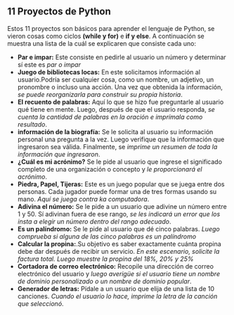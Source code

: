 ## 11 Proyectos de Python
Estos 11 proyectos son básicos para aprender el lenguaje de Python, se vieron cosas como ciclos **(while y for)** e **if y else**. A continuación se muestra una lista de la cuál se explicaren que consiste cada uno:

- **Par e impar:** Este consiste en pedirle al usuario un número y determinar sí este es *par o impar*
- **Juego de bibliotecas locas:** En este solicitamos información al usuario.Podría ser cualquier cosa, como un nombre, un adjetivo, un pronombre o incluso una acción. Una vez que obtenida la información, *se puede reorganizarla para construir su propia historia*.
- **El recuento de palabras:** Aquí lo que se hizo fue preguntarle al usuario qué tiene en mente. Luego, después de que el usuario responda, *se cuenta la cantidad de palabras en la oración e imprímala como resultado*.
- **información de la biografía:** Se le solicita al usuario su información personal una pregunta a la vez. Luego verifique que la información que ingresaron sea válida. Finalmente, se *imprime un resumen de toda la información que ingresaron*.
- **¿Cuál es mi acrónimo?** Se le pide al usuario que ingrese el significado completo de una organización o concepto y *le proporcionará el acrónimo*.
- **Piedra, Papel, Tijeras:** Este es un juego popular que se juega entre dos personas. Cada jugador puede formar una de tres formas usando su mano. *Aquí se juega contra ka computadora*.
- **Adivina el número:** Se le pide a un usuario que adivine un número entre 1 y 50.
Sí adivinan fuera de ese rango, *se les indicará un error que los insta a elegir un número dentro del rango adecuado*.
- **Es un palíndromo:** Se le pide al usuario que dé cinco palabras. *Luego comprueba si alguna de las cinco palabras es un palíndromo*
- **Calcular la propina:**.Su objetivo es saber exactamente cuánta propina debe dar después de recibir un servicio. *En este escenario, solicite la factura total. Luego muestre la propina del 18%, 20% y 25%*
- **Cortadora de correo electrónico:** Recopile una dirección de correo electrónico del usuario y *luego averigüe si el usuario tiene un nombre de dominio personalizado o un nombre de dominio popular*.
- **Generador de letras:** Pídale a un usuario que elija de una lista de 10 canciones. *Cuando el usuario lo hace, imprime la letra de la canción que seleccionó*.
